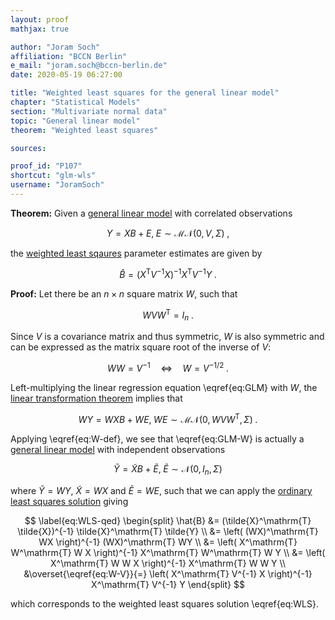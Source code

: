 ```yaml
---
layout: proof
mathjax: true

author: "Joram Soch"
affiliation: "BCCN Berlin"
e_mail: "joram.soch@bccn-berlin.de"
date: 2020-05-19 06:27:00

title: "Weighted least squares for the general linear model"
chapter: "Statistical Models"
section: "Multivariate normal data"
topic: "General linear model"
theorem: "Weighted least squares"

sources:

proof_id: "P107"
shortcut: "glm-wls"
username: "JoramSoch"
---
```



**Theorem:** Given a [general linear model](/D/glm) with correlated observations

$$ \label{eq:GLM}
Y = X B + E, \; E \sim \mathcal{MN}(0, V, \Sigma) \; ,
$$

the [weighted least sqaures](/D/wls) parameter estimates are given by

$$ \label{eq:WLS}
\hat{B} = (X^\mathrm{T} V^{-1} X)^{-1} X^\mathrm{T} V^{-1} Y \; .
$$


**Proof:** Let there be an $n \times n$ square matrix $W$, such that

$$ \label{eq:W-def}
W V W^\mathrm{T} = I_n \; .
$$

Since $V$ is a covariance matrix and thus symmetric, $W$ is also symmetric and can be expressed as the matrix square root of the inverse of $V$:

$$ \label{eq:W-V}
W W = V^{-1} \quad \Leftrightarrow \quad W = V^{-1/2} \; .
$$

Left-multiplying the linear regression equation \eqref{eq:GLM} with $W$, the [linear transformation theorem](/P/matn-ltt) implies that

$$ \label{eq:GLM-W}
WY = WXB + WE, \; WE \sim \mathcal{MN}(0, W V W^\mathrm{T}, \Sigma) \; .
$$

Applying \eqref{eq:W-def}, we see that \eqref{eq:GLM-W} is actually a [general linear model](/D/glm) with independent observations

$$ \label{eq:GLM-W-dev}
\tilde{Y} = \tilde{X}B + \tilde{E}, \; \tilde{E} \sim \mathcal{N}(0, I_n, \Sigma)
$$

where $\tilde{Y} = WY$, $\tilde{X} = WX$ and $\tilde{E} = WE$, such that we can apply the [ordinary least squares solution](/P/glm-ols) giving

$$ \label{eq:WLS-qed}
\begin{split}
\hat{B} &= (\tilde{X}^\mathrm{T} \tilde{X})^{-1} \tilde{X}^\mathrm{T} \tilde{Y} \\
&= \left( (WX)^\mathrm{T} WX \right)^{-1} (WX)^\mathrm{T} WY \\
&= \left( X^\mathrm{T} W^\mathrm{T} W X \right)^{-1} X^\mathrm{T} W^\mathrm{T} W Y \\
&= \left( X^\mathrm{T} W W X \right)^{-1} X^\mathrm{T} W W Y \\
&\overset{\eqref{eq:W-V}}{=} \left( X^\mathrm{T} V^{-1} X \right)^{-1} X^\mathrm{T} V^{-1} Y
\end{split}
$$

which corresponds to the weighted least squares solution \eqref{eq:WLS}.